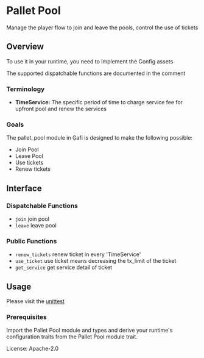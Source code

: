 # Pallet Pool

Manage the player flow to join and leave the pools, control the use of tickets

## Overview

To use it in your runtime, you need to implement the Config assets

The supported dispatchable functions are documented in the comment

### Terminology

* **TimeService:** The specific period of time to charge service fee for upfront pool and renew the services

### Goals

The pallet_pool module in Gafi is designed to make the following possible:

* Join Pool
* Leave Pool
* Use tickets
* Renew tickets

## Interface

### Dispatchable Functions
* `join` join pool
* `leave` leave pool

### Public Functions
* `renew_tickets` renew ticket in every 'TimeService'
* `use_ticket` use ticket means decreasing the tx_limit of the ticket
* `get_service` get service detail of ticket


## Usage

Please visit the [unittest](https://github.com/grindytech/gafi/blob/master/tests)

### Prerequisites

Import the Pallet Pool module and types and derive your runtime's configuration traits from the Pallet Pool module trait.

License: Apache-2.0
